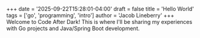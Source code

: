 +++
date = '2025-09-22T15:28:01-04:00'
draft = false
title = 'Hello World'
tags = ['go', 'programming', 'intro']
author = 'Jacob Lineberry'
+++
Welcome to Code After Dark! This is where I'll be sharing my experiences with Go projects and Java/Spring Boot development.